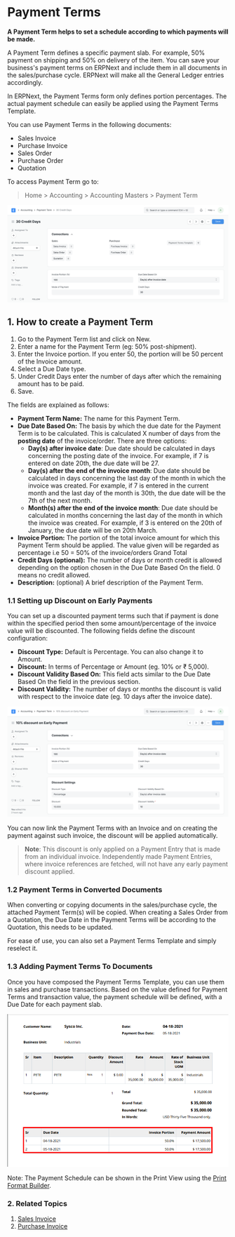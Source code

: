 
# Payment Terms


**A Payment Term helps to set a schedule according to which payments will be made.**


A Payment Term defines a specific payment slab. For example, 50% payment on shipping and 50% on delivery of the item. You can save your business's payment terms on ERPNext and include them in all documents in the sales/purchase cycle. ERPNext will make all the General Ledger entries accordingly.


In ERPNext, the Payment Terms form only defines portion percentages. The actual payment schedule can easily be applied using the Payment Terms Template.


You can use Payment Terms in the following documents:


* Sales Invoice
* Purchase Invoice
* Sales Order
* Purchase Order
* Quotation


To access Payment Term go to:



> 
> Home > Accounting > Accounting Masters > Payment Term
> 
> 
> 


![Payment Terms](/files/payment-terms.png)


## 1. How to create a Payment Term


1. Go to the Payment Term list and click on New.
2. Enter a name for the Payment Term (eg: 50% post-shipment).
3. Enter the Invoice portion. If you enter 50, the portion will be 50 percent of the Invoice amount.
4. Select a Due Date type.
5. Under Credit Days enter the number of days after which the remaining amount has to be paid.
6. Save.


The fields are explained as follows:


* **Payment Term Name:** The name for this Payment Term.
* **Due Date Based On:** The basis by which the due date for the Payment Term is to be calculated. This is calculated X number of days from the **posting date** of the invoice/order. There are three options:
	+ **Day(s) after invoice date**: Due date should be calculated in days concerning the posting date of the invoice. For example, if 7 is entered on date 20th, the due date will be 27.
	+ **Day(s) after the end of the invoice month**: Due date should be calculated in days concerning the last day of the month in which the invoice was created. For example, if 7 is entered in the current month and the last day of the month is 30th, the due date will be the 7th of the next month.
	+ **Month(s) after the end of the invoice month**: Due date should be calculated in months concerning the last day of the month in which the invoice was created. For example, if 3 is entered on the 20th of January, the due date will be on 20th March.
* **Invoice Portion:** The portion of the total invoice amount for which this Payment Term should be applied. The value given will be regarded as percentage i.e 50 = 50% of the invoice/orders Grand Total
* **Credit Days (optional):** The number of days or month credit is allowed depending on the option chosen in the Due Date Based On the field. 0 means no credit allowed.
* **Description:** (optional) A brief description of the Payment Term.


### 1.1 Setting up Discount on Early Payments


You can set up a discounted payment terms such that if payment is done within the specified period then some amount/percentage of the invoice value will be discounted. The following fields define the discount configuration:


* **Discount Type:** Default is Percentage. You can also change it to Amount.
* **Discount:** In terms of Percentage or Amount (eg. 10% or ₹ 5,000).
* **Discount Validity Based On:** This field acts similar to the Due Date Based On the field in the previous section.
* **Discount Validity:** The number of days or months the discount is valid with respect to the invoice date (eg. 10 days after the invoice date).


![Payment Terms with Discount](/files/payment-terms-with-discount.png)


You can now link the Payment Terms with an Invoice and on creating the payment against such invoice, the discount will be applied automatically.



> 
> **Note**: This discount is only applied on a Payment Entry that is made from an individual invoice. Independently made Payment Entries, where invoice references are fetched, will not have any early payment discount applied.
> 
> 
> 


### 1.2 Payment Terms in Converted Documents


When converting or copying documents in the sales/purchase cycle, the attached Payment Term(s) will be copied. When creating a Sales Order from a Quotation, the Due Date in the Payment Terms will be according to the Quotation, this needs to be updated.


For ease of use, you can also set a Payment Terms Template and simply reselect it.


### 1.3 Adding Payment Terms To Documents


Once you have composed the Payment Terms Template, you can use them in sales and purchase transactions. Based on the value defined for Payment Terms and transaction value, the payment schedule will be defined, with a Due Date for each payment slab.


![Payment Schedule](/files/payment-term-in-invoice.png)


Note: The Payment Schedule can be shown in the Print View using the [Print Format Builder](/docs/en/setting-up/print/print-format-builder).


### 2. Related Topics


1. [Sales Invoice](/docs/en/accounts/sales-invoice)
2. [Purchase Invoice](/docs/en/accounts/purchase-invoice)


